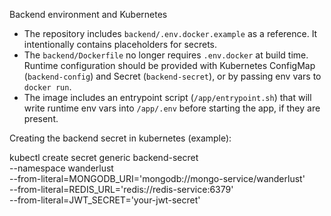 Backend environment and Kubernetes

- The repository includes `backend/.env.docker.example` as a reference. It intentionally contains placeholders for secrets.
- The `backend/Dockerfile` no longer requires `.env.docker` at build time. Runtime configuration should be provided with Kubernetes ConfigMap (`backend-config`) and Secret (`backend-secret`), or by passing env vars to `docker run`.
- The image includes an entrypoint script (`/app/entrypoint.sh`) that will write runtime env vars into `/app/.env` before starting the app, if they are present.

Creating the backend secret in kubernetes (example):

kubectl create secret generic backend-secret \
  --namespace wanderlust \
  --from-literal=MONGODB_URI='mongodb://mongo-service/wanderlust' \
  --from-literal=REDIS_URL='redis://redis-service:6379' \
  --from-literal=JWT_SECRET='your-jwt-secret'
